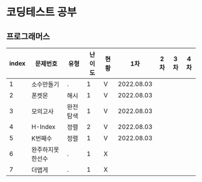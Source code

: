 # 코딩테스트 공부


## 프로그래머스
|index|문제번호|유형|난이도|현황|1차|2차|3차|4차|
|---|---|---|---|---|---|---|---|---|
|1|소수만들기|.|1|V|2022.08.03||||
|2|폰켓몬|해시|1|V|2022.08.03||||
|3|모의고사|완전탐색|1|V|2022.08.03||||
|4|H-Index|정렬|2|V|2022.08.03||||
|5|K번째수|정렬|1|V|2022.08.03||||
|6|완주하지못한선수|.|1|X|||||
|7|더맵게|.|1|X|||||


